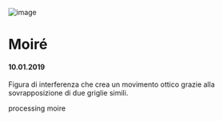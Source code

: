 ![image](https://github.com/KeremTurkyilmaz/TypeMistmatchSketch/blob/master/Moiré/image/Moire.png)

# Moiré
#### 10.01.2019

Figura di interferenza che crea un movimento ottico grazie alla sovrapposizione di due griglie simili.

processing moire
